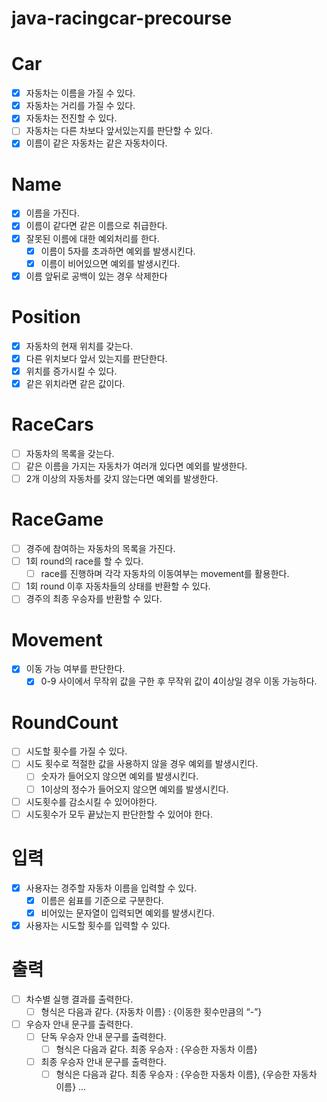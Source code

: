 # java-racingcar-precourse

# Car

- [x]  자동차는 이름을 가질 수 있다.
- [x]  자동차는 거리를 가질 수 있다.
- [x]  자동차는 전진할 수 있다.
- [ ]  자동차는 다른 차보다 앞서있는지를 판단할 수 있다.
- [x]  이름이 같은 자동차는 같은 자동차이다.

# Name

- [x]  이름을 가진다.
- [x]  이름이 같다면 같은 이름으로 취급한다.
- [x]  잘못된 이름에 대한 예외처리를 한다.
    - [x]  이름이 5자를 초과하면 예외를 발생시킨다.
    - [x]  이름이 비어있으면 예외를 발생시킨다.
- [x]  이름 앞뒤로 공백이 있는 경우 삭제한다

# Position

- [x]  자동차의 현재 위치를 갖는다.
- [x]  다른 위치보다 앞서 있는지를 판단한다.
- [x]  위치를 증가시킬 수 있다.
- [x]  같은 위치라면 같은 값이다.

# RaceCars

- [ ]  자동차의 목록을 갖는다.
- [ ]  같은 이름을 가지는 자동차가 여러개 있다면 예외를 발생한다.
- [ ]  2개 이상의 자동차를 갖지 않는다면 예외를 발생한다.

# RaceGame

- [ ]  경주에 참여하는 자동차의 목록을 가진다.
- [ ]  1회 round의 race를 할 수 있다.
    - [ ]  race를 진행하며 각각 자동차의 이동여부는 movement를 활용한다.
- [ ]  1회 round 이후 자동차들의 상태를 반환할 수 있다.
- [ ]  경주의 최종 우승자를 반환할 수 있다.

# Movement

- [x]  이동 가능 여부를 판단한다.
    - [x]  0-9 사이에서 무작위 값을 구한 후 무작위 값이 4이상일 경우 이동 가능하다.

# RoundCount

- [ ]  시도할 횟수를 가질 수 있다.
- [ ]  시도 횟수로 적절한 값을 사용하지 않을 경우 예외를 발생시킨다.
    - [ ]  숫자가 들어오지 않으면 예외를 발생시킨다.
    - [ ]  1이상의 정수가 들어오지 않으면 예외를 발생시킨다.
- [ ]  시도횟수를 감소시킬 수 있어야한다.
- [ ]  시도횟수가 모두 끝났는지 판단한할 수 있어야 한다.

# 입력

- [x]  사용자는 경주할 자동차 이름을 입력할 수 있다.
    - [x]  이름은 쉼표를 기준으로 구분한다.
    - [x]  비어있는 문자열이 입력되면 예외를 발생시킨다.

- [x]  사용자는 시도할 횟수를 입력할 수 있다.

# 출력

- [ ]  차수별 실행 결과를 출력한다.
    - [ ]  형식은 다음과 같다. {자동차 이름} : {이동한 횟수만큼의 “-”}
- [ ]  우승자 안내 문구를 출력한다.
    - [ ]  단독 우승자 안내 문구를 출력한다.
        - [ ]  형식은 다음과 같다. 최종 우승자 : {우승한 자동차 이름}
    - [ ]  최종 우승자 안내 문구를 출력한다.
        - [ ]  형식은 다음과 같다. 최종 우승자 : {우승한 자동차 이름}, {우승한 자동차 이름} …